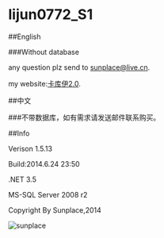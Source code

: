 lijun0772_S1
=================
##English

###Without database

any question plz send to [sunplace@live.cn](mailto:sunplace@live.cn).

my website:[卡库伊2.0](http://www.jsunplace.com).

##中文

###不带数据库，如有需求请发送邮件联系购买。

##Info

Verison 1.5.13

Build:2014.6.24 23:50

.NET 3.5

MS-SQL Server 2008 r2

Copyright By Sunplace,2014

![sunplace](http://www.jsunplace.com/copyright_by_sunplace.png)
